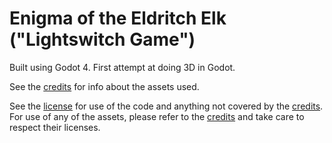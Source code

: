# Enigma of the Eldritch Elk ("Lightswitch Game")

Built using Godot 4. First attempt at doing 3D in Godot.

See the [credits](CREDITS.md) for info about the assets used.

See the [license](LICENSE.md) for use of the code and anything not covered by the [credits](CREDITS.md).
For use of any of the assets, please refer to the [credits](CREDITS.md) and take care to respect their licenses.
